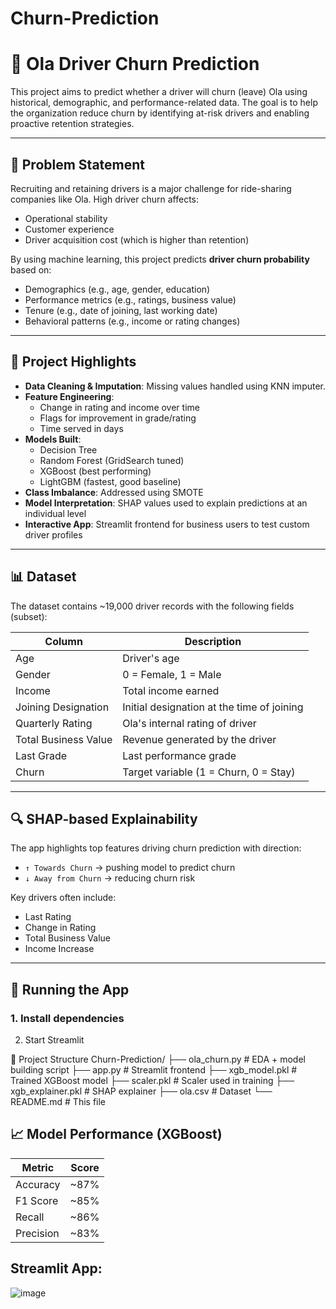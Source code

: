 # Churn-Prediction

# 🚖 Ola Driver Churn Prediction

This project aims to predict whether a driver will churn (leave) Ola using historical, demographic, and performance-related data. The goal is to help the organization reduce churn by identifying at-risk drivers and enabling proactive retention strategies.

---

## 📌 Problem Statement

Recruiting and retaining drivers is a major challenge for ride-sharing companies like Ola. High driver churn affects:

- Operational stability
- Customer experience
- Driver acquisition cost (which is higher than retention)

By using machine learning, this project predicts **driver churn probability** based on:

- Demographics (e.g., age, gender, education)
- Performance metrics (e.g., ratings, business value)
- Tenure (e.g., date of joining, last working date)
- Behavioral patterns (e.g., income or rating changes)

---

## 🧠 Project Highlights

- **Data Cleaning & Imputation**: Missing values handled using KNN imputer.
- **Feature Engineering**:
  - Change in rating and income over time
  - Flags for improvement in grade/rating
  - Time served in days
- **Models Built**:
  - Decision Tree
  - Random Forest (GridSearch tuned)
  - XGBoost (best performing)
  - LightGBM (fastest, good baseline)
- **Class Imbalance**: Addressed using SMOTE
- **Model Interpretation**: SHAP values used to explain predictions at an individual level
- **Interactive App**: Streamlit frontend for business users to test custom driver profiles

---

## 📊 Dataset

The dataset contains ~19,000 driver records with the following fields (subset):

| Column                  | Description                                |
|-------------------------|--------------------------------------------|
| Age                    | Driver's age                                |
| Gender                 | 0 = Female, 1 = Male                        |
| Income                 | Total income earned                         |
| Joining Designation    | Initial designation at the time of joining |
| Quarterly Rating       | Ola's internal rating of driver             |
| Total Business Value   | Revenue generated by the driver             |
| Last Grade             | Last performance grade                      |
| Churn                  | Target variable (1 = Churn, 0 = Stay)       |

---

## 🔍 SHAP-based Explainability

The app highlights top features driving churn prediction with direction:
- `↑ Towards Churn` → pushing model to predict churn
- `↓ Away from Churn` → reducing churn risk

Key drivers often include:
- Last Rating
- Change in Rating
- Total Business Value
- Income Increase

---

## 🚀 Running the App

### 1. Install dependencies
2. Start Streamlit

📁 Project Structure
Churn-Prediction/
├── ola_churn.py              # EDA + model building script
├── app.py                    # Streamlit frontend
├── xgb_model.pkl             # Trained XGBoost model
├── scaler.pkl                # Scaler used in training
├── xgb_explainer.pkl         # SHAP explainer
├── ola.csv                   # Dataset
└── README.md                 # This file

## 📈 Model Performance (XGBoost)
| Metric    | Score |
| --------- | ----- |
| Accuracy  | \~87% |
| F1 Score  | \~85% |
| Recall    | \~86% |
| Precision | \~83% |

## Streamlit App:

 
![image](https://github.com/user-attachments/assets/62fa81f2-6884-42b0-8086-8ef0b843b046)


